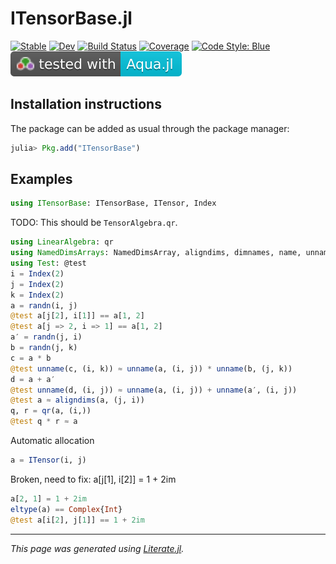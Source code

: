 # ITensorBase.jl

[![Stable](https://img.shields.io/badge/docs-stable-blue.svg)](https://ITensor.github.io/ITensorBase.jl/stable/)
[![Dev](https://img.shields.io/badge/docs-dev-blue.svg)](https://ITensor.github.io/ITensorBase.jl/dev/)
[![Build Status](https://github.com/ITensor/ITensorBase.jl/actions/workflows/Tests.yml/badge.svg?branch=main)](https://github.com/ITensor/ITensorBase.jl/actions/workflows/Tests.yml?query=branch%3Amain)
[![Coverage](https://codecov.io/gh/ITensor/ITensorBase.jl/branch/main/graph/badge.svg)](https://codecov.io/gh/ITensor/ITensorBase.jl)
[![Code Style: Blue](https://img.shields.io/badge/code%20style-blue-4495d1.svg)](https://github.com/invenia/BlueStyle)
[![Aqua](https://raw.githubusercontent.com/JuliaTesting/Aqua.jl/master/badge.svg)](https://github.com/JuliaTesting/Aqua.jl)

## Installation instructions

The package can be added as usual through the package manager:

```julia
julia> Pkg.add("ITensorBase")
```

## Examples

````julia
using ITensorBase: ITensorBase, ITensor, Index
````

TODO: This should be `TensorAlgebra.qr`.

````julia
using LinearAlgebra: qr
using NamedDimsArrays: NamedDimsArray, aligndims, dimnames, name, unname
using Test: @test
i = Index(2)
j = Index(2)
k = Index(2)
a = randn(i, j)
@test a[j[2], i[1]] == a[1, 2]
@test a[j => 2, i => 1] == a[1, 2]
a′ = randn(j, i)
b = randn(j, k)
c = a * b
@test unname(c, (i, k)) ≈ unname(a, (i, j)) * unname(b, (j, k))
d = a + a′
@test unname(d, (i, j)) ≈ unname(a, (i, j)) + unname(a′, (i, j))
@test a ≈ aligndims(a, (j, i))
q, r = qr(a, (i,))
@test q * r ≈ a
````

Automatic allocation

````julia
a = ITensor(i, j)
````

Broken, need to fix:
a[j[1], i[2]] = 1 + 2im

````julia
a[2, 1] = 1 + 2im
eltype(a) == Complex{Int}
@test a[i[2], j[1]] == 1 + 2im
````

---

*This page was generated using [Literate.jl](https://github.com/fredrikekre/Literate.jl).*

